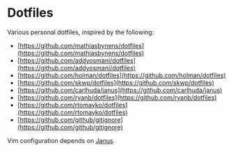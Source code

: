 # Dotfiles

Various personal dotfiles, inspired by the following:

  * [https://github.com/mathiasbynens/dotfiles](https://github.com/mathiasbynens/dotfiles)
  * [https://github.com/addyosmani/dotfiles](https://github.com/addyosmani/dotfiles)
  * [https://github.com/holman/dotfiles](https://github.com/holman/dotfiles)
  * [https://github.com/skwp/dotfiles](https://github.com/skwp/dotfiles)
  * [https://github.com/carlhuda/janus](https://github.com/carlhuda/janus)
  * [https://github.com/ryanb/dotfiles](https://github.com/ryanb/dotfiles)
  * [https://github.com/rtomayko/dotfiles](https://github.com/rtomayko/dotfiles)
  * [https://github.com/github/gitignore](https://github.com/github/gitignore)

Vim configuration depends on [Janus](https://github.com/carlhuda/janus).
